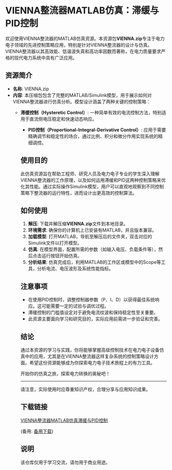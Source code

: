 # VIENNA整流器MATLAB仿真：滞缓与PID控制

欢迎使用VIENNA整流器的MATLAB仿真资源。本资源包**VIENNA.zip**专注于电力电子领域的先进控制策略应用，特别是针对VIENNA整流器的设计与仿真。VIENNA整流器以其高效能、低谐波失真和高功率因数而著称，在电力质量要求严格的现代电力系统中具有广泛应用。

## 资源简介

- **名称**: VIENNA.zip
- **内容**: 本压缩包包含了完整的MATLAB/Simulink模型，用于展示如何对VIENNA整流器进行仿真分析。模型设计涵盖了两种关键的控制策略：
  - **滞缓控制（Hysteretic Control）**: 一种简单有效的电流控制方法，特别适用于直流侧电压稳定和快速动态响应。
    - **PID控制（Proportional-Integral-Derivative Control）**: 应用于需要精确调节和稳定性的场合，通过比例、积分和微分作用实现系统的精细调控。

    ## 使用目的

    此仿真资源旨在帮助工程师、研究人员及电力电子专业的学生深入理解VIENNA整流器的工作原理，以及如何运用滞缓和PID这两种控制策略来优化其性能。通过实际操作Simulink模型，用户可以直观地观察到不同控制策略下整流器的运行特性，进而设计出更高效的控制算法。

    ## 如何使用

    1. **解压**: 下载并解压缩**VIENNA.zip**文件到本地目录。
    2. **环境需求**: 确保你的计算机上已安装有MATLAB，并且版本兼容。
    3. **加载模型**: 打开MATLAB，导航至解压后的文件夹，双击对应的Simulink文件以打开模型。
    4. **仿真**: 在模型界面，配置所需的参数（如输入电压、负载条件等），然后点击运行按钮开始仿真。
    5. **分析结果**: 仿真完成后，利用MATLAB的工作区或模型中的Scope等工具，分析电流、电压波形及系统性能指标。

    ## 注意事项

    - 在使用PID控制时，调整控制器参数（P、I、D）以获得最佳系统响应。这可能需要一定的试验与调优过程。
    - 滞缓控制的门槛值设定对于避免电流纹波和保持稳定性至关重要。
    - 此资源主要面向学习和研究目的，实际应用前需进一步验证和完善。

    ## 结论

    通过本资源的学习与实践，你将能够掌握高级控制技术在电力电子设备仿真中的应用，尤其是在VIENNA整流器这样复杂系统的控制策略设计方面。希望这份资源能够成为你探索电力电子技术旅程上的有力工具。

    开始你的仿真之旅，探索电力转换的奥秘吧！

    ---

    请注意，实际使用时应尊重知识产权，合理分享与应用知识成果。

    ## 下载链接
    [VIENNA整流器MATLAB仿真滞缓与PID控制](https://pan.quark.cn/s/08ce7943ca79) 

    (备用: [备用下载](https://pan.baidu.com/s/1k7VdqFldTZ16n2tXS4GCZw?pwd=1234))

    ## 说明

    该仓库仅用于学习交流，请勿用于商业用途。
